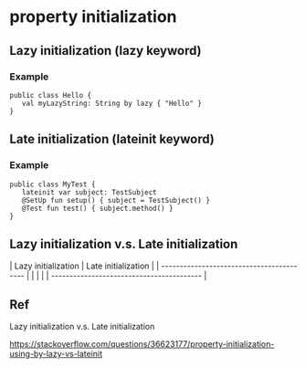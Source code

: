 # property initialization
## Lazy initialization (lazy keyword)
### Example

    public class Hello {
       val myLazyString: String by lazy { "Hello" }
    }

## Late initialization (lateinit keyword)
### Example

    public class MyTest {
       lateinit var subject: TestSubject
       @SetUp fun setup() { subject = TestSubject() }
       @Test fun test() { subject.method() }
    }

## Lazy initialization v.s. Late initialization

| Lazy initialization | Late initialization |
| ----------------------------------------- |
|                     |                     |
| ----------------------------------------- |

## Ref
Lazy initialization v.s. Late initialization

https://stackoverflow.com/questions/36623177/property-initialization-using-by-lazy-vs-lateinit
